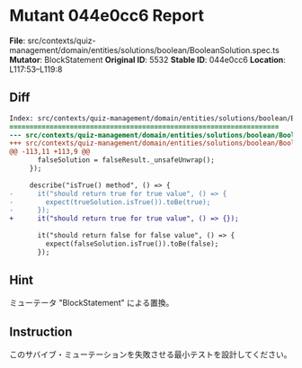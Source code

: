 # Mutant 044e0cc6 Report

**File**: src/contexts/quiz-management/domain/entities/solutions/boolean/BooleanSolution.spec.ts
**Mutator**: BlockStatement
**Original ID**: 5532
**Stable ID**: 044e0cc6
**Location**: L117:53–L119:8

## Diff

```diff
Index: src/contexts/quiz-management/domain/entities/solutions/boolean/BooleanSolution.spec.ts
===================================================================
--- src/contexts/quiz-management/domain/entities/solutions/boolean/BooleanSolution.spec.ts	original
+++ src/contexts/quiz-management/domain/entities/solutions/boolean/BooleanSolution.spec.ts	mutated #5532
@@ -113,11 +113,9 @@
       falseSolution = falseResult._unsafeUnwrap();
     });
 
     describe("isTrue() method", () => {
-      it("should return true for true value", () => {
-        expect(trueSolution.isTrue()).toBe(true);
-      });
+      it("should return true for true value", () => {});
 
       it("should return false for false value", () => {
         expect(falseSolution.isTrue()).toBe(false);
       });
```

## Hint

ミューテータ "BlockStatement" による置換。

## Instruction

このサバイブ・ミューテーションを失敗させる最小テストを設計してください。
